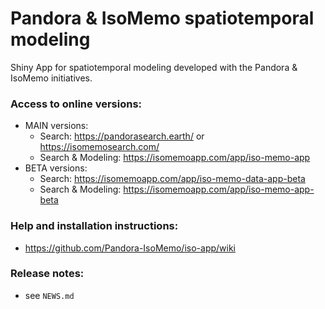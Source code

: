 # Pandora & IsoMemo spatiotemporal modeling
Shiny App for spatiotemporal modeling developed with the Pandora & IsoMemo initiatives.

### Access to online versions:
- MAIN versions: 
  - Search: https://pandorasearch.earth/ or https://isomemosearch.com/
  - Search & Modeling: https://isomemoapp.com/app/iso-memo-app
- BETA versions:
  - Search: https://isomemoapp.com/app/iso-memo-data-app-beta
  - Search & Modeling: https://isomemoapp.com/app/iso-memo-app-beta



### Help and installation instructions:
- https://github.com/Pandora-IsoMemo/iso-app/wiki

### Release notes:
- see `NEWS.md`
